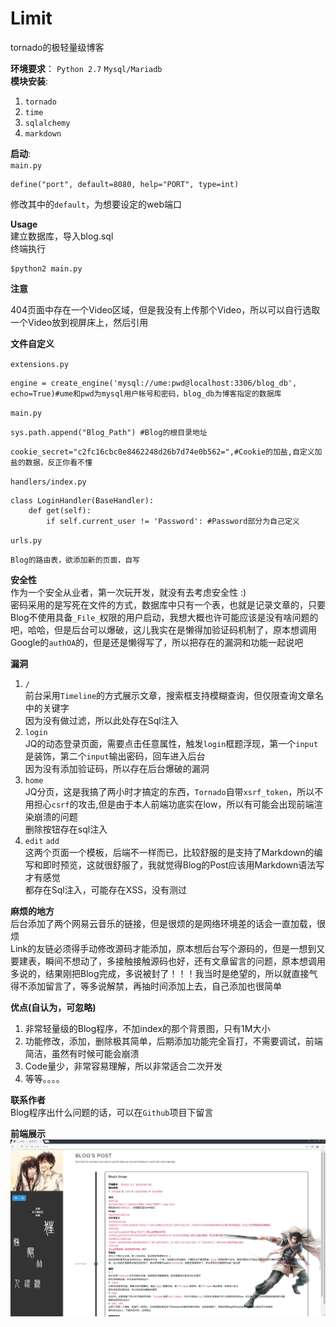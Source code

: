 # Limit
tornado的极轻量级博客

**环境要求**： `Python 2.7` `Mysql/Mariadb`  
**模块安装**:  
1. `tornado`
2. `time`
3. `sqlalchemy`
4. `markdown`  

**启动**:  
`main.py`  
```
define("port", default=8080, help="PORT", type=int)
```  
修改其中的`default`，为想要设定的web端口  

**Usage**  
建立数据库，导入blog.sql  
终端执行  
```
$python2 main.py
``` 
**注意**

404页面中存在一个Video区域，但是我没有上传那个Video，所以可以自行选取一个Video放到视屏床上，然后引用

**文件自定义**  

`extensions.py`  
```
engine = create_engine('mysql://ume:pwd@localhost:3306/blog_db', echo=True)#ume和pwd为mysql用户帐号和密码，blog_db为博客指定的数据库
```  
`main.py`  
```
sys.path.append("Blog_Path") #Blog的根目录地址
```  
```
cookie_secret="c2fc16cbc0e8462248d26b7d74e0b562=",#Cookie的加盐,自定义加盐的数据，反正你看不懂
```  
`handlers/index.py`  
```
class LoginHandler(BaseHandler):
    def get(self):
        if self.current_user != 'Password': #Password部分为自己定义
```  
`urls.py`  
```
Blog的路由表，欲添加新的页面，自写
```  

**安全性**  
作为一个安全从业者，第一次玩开发，就没有去考虑安全性 :)  
密码采用的是写死在文件的方式，数据库中只有一个表，也就是记录文章的，只要Blog不使用具备`_File_`权限的用户启动，我想大概也许可能应该是没有啥问题的吧，哈哈，但是后台可以爆破，这儿我实在是懒得加验证码机制了，原本想调用Google的`authOA`的，但是还是懒得写了，所以把存在的漏洞和功能一起说吧  

**漏洞**  
1. `/`  
前台采用`Timeline`的方式展示文章，搜索框支持模糊查询，但仅限查询文章名中的关键字  
因为没有做过滤，所以此处存在Sql注入  
2. `login`  
JQ的动态登录页面，需要点击任意属性，触发`login`框题浮现，第一个`input`是装饰，第二个`input`输出密码，回车进入后台  
因为没有添加验证码，所以存在后台爆破的漏洞  
3. `home`  
JQ分页，这是我搞了两小时才搞定的东西，`Tornado`自带`xsrf_token`，所以不用担心`csrf`的攻击,但是由于本人前端功底实在low，所以有可能会出现前端渲染崩溃的问题  
删除按钮存在sql注入  
4. `edit` `add`  
这两个页面一个模板，后端不一样而已，比较舒服的是支持了Markdown的编写和即时预览，这就很舒服了，我就觉得Blog的Post应该用Markdown语法写才有感觉  
都存在Sql注入，可能存在XSS，没有测过  

**麻烦的地方**  
后台添加了两个网易云音乐的链接，但是很烦的是网络环境差的话会一直加载，很烦  
Link的友链必须得手动修改源码才能添加，原本想后台写个源码的，但是一想到又要建表，瞬间不想动了，多接触接触源码也好，还有文章留言的问题，原本想调用多说的，结果刚把Blog完成，多说被封了！！！我当时是绝望的，所以就直接气得不添加留言了，等多说解禁，再抽时间添加上去，自己添加也很简单  

**优点(自认为，可忽略)**  
1. 非常轻量级的Blog程序，不加index的那个背景图，只有1M大小
2. 功能修改，添加，删除极其简单，后期添加功能完全盲打，不需要调试，前端简洁，虽然有时候可能会崩溃
3. Code量少，非常容易理解，所以非常适合二次开发
4. 等等。。。。  

**联系作者**  
Blog程序出什么问题的话，可以在`Github`项目下留言  

**前端展示**  
![Limit](Limit.png)
